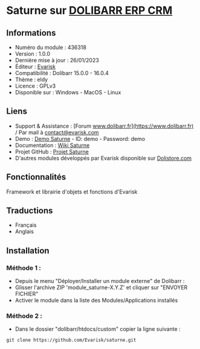# Saturne sur [DOLIBARR ERP CRM](https://www.dolibarr.org)

## Informations

- Numéro du module : 436318
- Version :  1.0.0
- Dernière mise à jour : 26/01/2023
- Éditeur : [Evarisk](https://www.evarisk.com)
- Compatibilité : Dolibarr 15.0.0 - 16.0.4
- Thème : eldy
- Licence : GPLv3
- Disponible sur : Windows - MacOS - Linux

## Liens

- Support & Assistance : [Forum www.dolibarr.fr](https://www.dolibarr.fr) / Par mail à contact@evarisk.com
- Demo : [Demo Saturne](https://www.demodoli.digirisk.com) - ID: demo - Password: demo
- Documentation : [Wiki Saturne](https://wiki.dolibarr.org/index.php/Module_Saturne)
- Projet GitHub : [Projet Saturne](https://github.com/Evarisk/Saturne/projects?query=is%3Aopen)
- D'autres modules développés par Evarisk disponible sur [Dolistore.com](https://www.dolistore.com)

## Fonctionnalités

Framework et librairie d'objets et fonctions d'Evarisk

## Traductions

- Français
- Anglais

## Installation

### Méthode 1 :

- Depuis le menu "Déployer/Installer un module externe" de Dolibarr :
- Glisser l'archive ZIP 'module_saturne-X.Y.Z' et cliquer sur "ENVOYER FICHIER"
- Activer le module dans la liste des Modules/Applications installés

### Méthode 2 :

- Dans le dossier "dolibarr/htdocs/custom" copier la ligne suivante :
``` 
git clone https://github.com/Evarisk/saturne.git
```